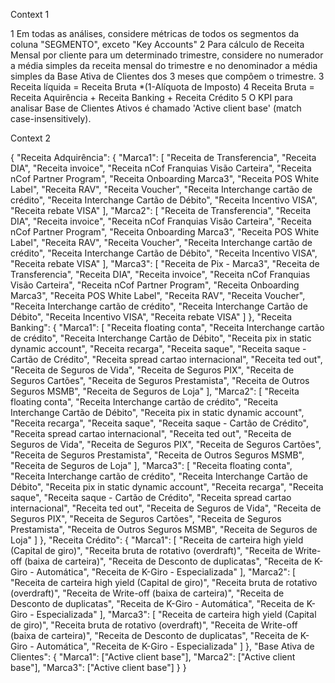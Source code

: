 Context 1

1 Em todas as análises, considere métricas de todos os segmentos da coluna "SEGMENTO", exceto "Key Accounts"
2 Para cálculo de Receita Mensal por cliente para um determinado trimestre, considere no numerador a média simples da receita mensal do trimestre e no denominador a média simples da Base Ativa de Clientes dos 3 meses que compôem o trimestre.
3 Receita líquida = Receita Bruta \*(1-Alíquota de Imposto)
4 Receita Bruta = Receita Aquirência + Receita Banking + Receita Crédito
5 O KPI para analisar Base de Clientes Ativos é chamado 'Active client base' (match case-insensitively).

Context 2

{
"Receita Adquirência": {
"Marca1": [
"Receita de Transferencia",
"Receita DIA",
"Receita invoice",
"Receita nCof Franquias Visão Carteira",
"Receita nCof Partner Program",
"Receita Onboarding Marca3",
"Receita POS White Label",
"Receita RAV",
"Receita Voucher",
"Receita Interchange cartão de crédito",
"Receita Interchange Cartão de Débito",
"Receita Incentivo VISA",
"Receita rebate VISA"
],
"Marca2": [
"Receita de Transferencia",
"Receita DIA",
"Receita invoice",
"Receita nCof Franquias Visão Carteira",
"Receita nCof Partner Program",
"Receita Onboarding Marca3",
"Receita POS White Label",
"Receita RAV",
"Receita Voucher",
"Receita Interchange cartão de crédito",
"Receita Interchange Cartão de Débito",
"Receita Incentivo VISA",
"Receita rebate VISA"
],
"Marca3": [
"Receita de Pix - Marca3",
"Receita de Transferencia",
"Receita DIA",
"Receita invoice",
"Receita nCof Franquias Visão Carteira",
"Receita nCof Partner Program",
"Receita Onboarding Marca3",
"Receita POS White Label",
"Receita RAV",
"Receita Voucher",
"Receita Interchange cartão de crédito",
"Receita Interchange Cartão de Débito",
"Receita Incentivo VISA",
"Receita rebate VISA"
]
},
"Receita Banking": {
"Marca1": [
"Receita floating conta",
"Receita Interchange cartão de crédito",
"Receita Interchange Cartão de Débito",
"Receita pix in static dynamic account",
"Receita recarga",
"Receita saque",
"Receita saque - Cartão de Crédito",
"Receita spread cartao internacional",
"Receita ted out",
"Receita de Seguros de Vida",
"Receita de Seguros PIX",
"Receita de Seguros Cartões",
"Receita de Seguros Prestamista",
"Receita de Outros Seguros MSMB",
"Receita de Seguros de Loja"
],
"Marca2": [
"Receita floating conta",
"Receita Interchange cartão de crédito",
"Receita Interchange Cartão de Débito",
"Receita pix in static dynamic account",
"Receita recarga",
"Receita saque",
"Receita saque - Cartão de Crédito",
"Receita spread cartao internacional",
"Receita ted out",
"Receita de Seguros de Vida",
"Receita de Seguros PIX",
"Receita de Seguros Cartões",
"Receita de Seguros Prestamista",
"Receita de Outros Seguros MSMB",
"Receita de Seguros de Loja"
],
"Marca3": [
"Receita floating conta",
"Receita Interchange cartão de crédito",
"Receita Interchange Cartão de Débito",
"Receita pix in static dynamic account",
"Receita recarga",
"Receita saque",
"Receita saque - Cartão de Crédito",
"Receita spread cartao internacional",
"Receita ted out",
"Receita de Seguros de Vida",
"Receita de Seguros PIX",
"Receita de Seguros Cartões",
"Receita de Seguros Prestamista",
"Receita de Outros Seguros MSMB",
"Receita de Seguros de Loja"
]
},
"Receita Crédito": {
"Marca1": [
"Receita de carteira high yield (Capital de giro)",
"Receita bruta de rotativo (overdraft)",
"Receita de Write-off (baixa de carteira)",
"Receita de Desconto de duplicatas",
"Receita de K-Giro - Automática",
"Receita de K-Giro - Especializada"
],
"Marca2": [
"Receita de carteira high yield (Capital de giro)",
"Receita bruta de rotativo (overdraft)",
"Receita de Write-off (baixa de carteira)",
"Receita de Desconto de duplicatas",
"Receita de K-Giro - Automática",
"Receita de K-Giro - Especializada"
],
"Marca3": [
"Receita de carteira high yield (Capital de giro)",
"Receita bruta de rotativo (overdraft)",
"Receita de Write-off (baixa de carteira)",
"Receita de Desconto de duplicatas",
"Receita de K-Giro - Automática",
"Receita de K-Giro - Especializada"
]
},
"Base Ativa de Clientes": {
"Marca1": ["Active client base"],
"Marca2": ["Active client base"],
"Marca3": ["Active client base"]
}
}
